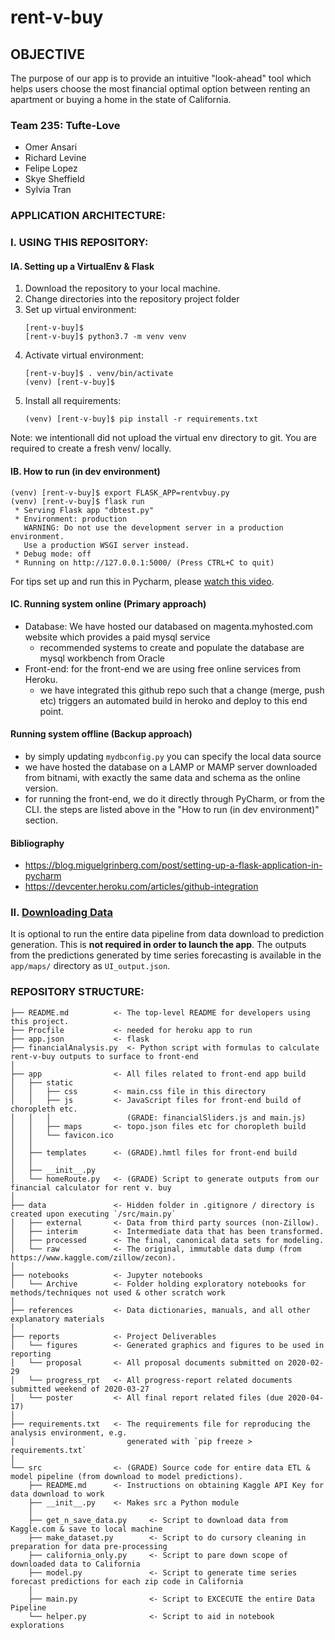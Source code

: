 # rent-v-buy

## OBJECTIVE
The purpose of our app is to provide an intuitive "look-ahead" tool which helps users choose the most financial optimal option between renting an apartment or buying a home in the state of California. 

### Team 235: Tufte-Love
* Omer Ansari
* Richard Levine
* Felipe Lopez
* Skye Sheffield
* Sylvia Tran

### APPLICATION ARCHITECTURE: 
[](https://github.com/rage-against-the-machine-learning/rent-v-buy/blob/master/reports/figures/app_arch.png)

### I. USING THIS REPOSITORY:
#### IA. Setting up a VirtualEnv & Flask
1. Download the repository to your local machine.
2. Change directories into the repository project folder
3. Set up virtual environment:
    ```
    [rent-v-buy]$
    [rent-v-buy]$ python3.7 -m venv venv
    ```
4. Activate virtual environment:
    ```
    [rent-v-buy]$ . venv/bin/activate
    (venv) [rent-v-buy]$
    ```
5. Install all requirements:
    ```
    (venv) [rent-v-buy]$ pip install -r requirements.txt
    ```
Note: we intentionall did not upload the virtual env directory to git. You are required to create a fresh venv/ locally.

#### IB. How to run (in dev environment)
```
(venv) [rent-v-buy]$ export FLASK_APP=rentvbuy.py
(venv) [rent-v-buy]$ flask run
 * Serving Flask app "dbtest.py"
 * Environment: production
   WARNING: Do not use the development server in a production environment.
   Use a production WSGI server instead.
 * Debug mode: off
 * Running on http://127.0.0.1:5000/ (Press CTRL+C to quit)
```
For tips set up and run this in Pycharm, please [watch this video](https://www.youtube.com/watch?v=bZUokrYanFM&feature=youtu.be).

#### IC. Running system online (Primary approach)
- Database: We have hosted our databased on magenta.myhosted.com website which provides a paid mysql service
    - recommended systems to create and populate the database are mysql workbench from Oracle
- Front-end: for the front-end we are using free online services from Heroku.
    - we have integrated this github repo such that a change (merge, push etc) triggers an automated build in heroko and deploy to this end point.

#### Running system offline (Backup approach)
- by simply updating `mydbconfig.py` you can specify the local data source
- we have hosted the database on a LAMP or MAMP server downloaded from bitnami, with exactly the same data and schema as the online version.
- for running the front-end, we do it directly through PyCharm, or from the CLI. the steps are listed above in the "How to run (in dev environment)" section.

#### Bibliography
- https://blog.miguelgrinberg.com/post/setting-up-a-flask-application-in-pycharm
- https://devcenter.heroku.com/articles/github-integration


### II. [Downloading Data](https://github.com/rage-against-the-machine-learning/rent-v-buy/tree/master/src/README.md)<br>
It is optional to run the entire data pipeline from data download to prediction generation. This is **not required in order to launch the app**. The outputs from the predictions generated by time series forecasting is available in the `app/maps/` directory as `UI_output.json`.

### REPOSITORY STRUCTURE:

```
├── README.md          <- The top-level README for developers using this project.
├── Procfile           <- needed for heroku app to run
├── app.json           <- flask 
├── financialAnalysis.py  <- Python script with formulas to calculate rent-v-buy outputs to surface to front-end
│
├── app                <- All files related to front-end app build
│   ├── static         
│   │   ├── css        <- main.css file in this directory
│   │   ├── js         <- JavaScript files for front-end build of choropleth etc.
│   │   │                 (GRADE: financialSliders.js and main.js)
│   │   ├── maps       <- topo.json files etc for choropleth build  
│   │   └── favicon.ico   
│   │
│   ├── templates      <- (GRADE).hmtl files for front-end build 
│   │
│   ├── __init__.py    
│   └── homeRoute.py   <- (GRADE) Script to generate outputs from our financial calculator for rent v. buy
│
├── data               <- Hidden folder in .gitignore / directory is created upon executing `/src/main.py`
│   ├── external       <- Data from third party sources (non-Zillow).
│   ├── interim        <- Intermediate data that has been transformed.
│   ├── processed      <- The final, canonical data sets for modeling.
│   └── raw            <- The original, immutable data dump (from https://www.kaggle.com/zillow/zecon).
│
├── notebooks          <- Jupyter notebooks
│   └── Archive        <- Folder holding exploratory notebooks for methods/techniques not used & other scratch work
│
├── references         <- Data dictionaries, manuals, and all other explanatory materials
│
├── reports            <- Project Deliverables
│   └── figures        <- Generated graphics and figures to be used in reporting
│   └── proposal       <- All proposal documents submitted on 2020-02-29
│   └── progress_rpt   <- All progress-report related documents submitted weekend of 2020-03-27
│   └── poster         <- All final report related files (due 2020-04-17)
│
├── requirements.txt   <- The requirements file for reproducing the analysis environment, e.g.
│                         generated with `pip freeze > requirements.txt`
│
└── src                <- (GRADE) Source code for entire data ETL & model pipeline (from download to model predictions).
    ├── README.md      <- Instructions on obtaining Kaggle API Key for data download to work
    ├── __init__.py    <- Makes src a Python module
    │
    ├── get_n_save_data.py     <- Script to download data from Kaggle.com & save to local machine
    ├── make_dataset.py        <- Script to do cursory cleaning in preparation for data pre-processing
    ├── california_only.py     <- Script to pare down scope of downloaded data to California
    ├── model.py               <- Script to generate time series forecast predictions for each zip code in California
    │
    ├── main.py                <- Script to EXCECUTE the entire Data Pipeline 
    └── helper.py              <- Script to aid in notebook explorations

```

